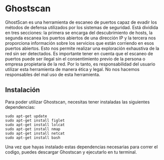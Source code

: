 <body>
    <h1>Ghostscan</h1>
    <p>GhostScan es una herramienta de escaneo de puertos capaz de evadir los métodos de defensa utilizados por los sistemas de seguridad. Está dividida en tres secciones: la primera se encarga del descubrimiento de hosts, la segunda escanea los puertos abiertos de una dirección IP y la tercera nos proporciona información sobre los servicios que están corriendo en esos puertos abiertos. Esto nos permite realizar una exploración exhaustiva de la red sin ser detectados. Es importante tener en cuenta que el escaneo de puertos puede ser ilegal sin el consentimiento previo de la persona o empresa propietaria de la red. Por lo tanto, es responsabilidad del usuario utilizar esta herramienta de manera ética y legal. No nos hacemos responsables del mal uso de esta herramienta.</p>

<h2>Instalación</h2>
Para poder utilizar Ghostscan, necesitas tener instaladas las siguientes dependencias:
    
    sudo apt-get update
    sudo apt-get install figlet
    sudo apt-get install lolcat
    sudo apt-get install nmap
    sudo apt-get install netcat
    sudo apt-get install bash

Una vez que hayas instalado estas dependencias necesarias para correr el codigo, puedes descargar Ghostscan y ejecutarlo en tu terminal.
    

  </body>
</html>
